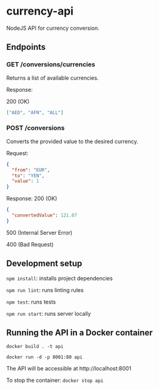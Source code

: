 # currency-api

NodeJS API for currency conversion.

## Endpoints

### GET /conversions/currencies
Returns a list of available currencies.

Response:

200 (OK)

```json
["AED", "AFN", "ALL"]
```
### POST /conversions
Converts the provided value to the desired currency.

Request:
```json
{
  "from": "EUR",
  "to": "YEN",
  "value": 1
}
```

Response:
200 (OK)

```json
{
  "convertedValue": 121.07
}
```

500 (Internal Server Error)

400 (Bad Request)

## Development setup

`npm install`: installs project dependencies

`npm run lint`: runs linting rules

`npm test`: runs tests

`npm run start`: runs server locally

## Running the API in a Docker container

`docker build . -t api`

`docker run -d -p 8001:80 api`

The API will be accessible at http://localhost:8001

To stop the container:
`docker stop api`
